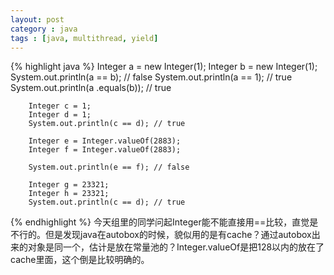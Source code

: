 ```yaml
---
layout: post
category : java
tags : [java, multithread, yield]
---
```

{% highlight java %}
 	Integer a = new Integer(1);
        Integer b = new Integer(1);
        System.out.println(a == b); // false
        System.out.println(a == 1); // true
        System.out.println(a .equals(b));   // true


        Integer c = 1;
        Integer d = 1;
        System.out.println(c == d); // true

        Integer e = Integer.valueOf(2883);
        Integer f = Integer.valueOf(2883);

        System.out.println(e == f); // false

        Integer g = 23321;
        Integer h = 23321;
        System.out.println(c == d); // true

{% endhighlight %}
今天组里的同学问起Integer能不能直接用==比较，直觉是不行的。但是发现java在autobox的时候，貌似用的是有cache？通过autobox出来的对象是同一个，估计是放在常量池的？Integer.valueOf是把128以内的放在了cache里面，这个倒是比较明确的。
